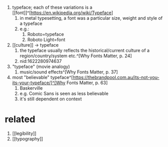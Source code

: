 1. typeface; each of these variations is a [[font]]^[https://en.wikipedia.org/wiki/Typeface]
	1. in metal typesetting, a font was a particular size, weight and style of a typeface
	2. e.g.:
		1. Roboto=typeface
		2. Roboto Light=font
2. [[culture]] → typeface
	1. the typeface usually reflects the historical/current culture of a region/country/system etc.^[Why Fonts Matter, p. 24]
	2. nid:1622280974637
3. "typeface" (movie analogy)
	1. music/sound effects^[Why Fonts Matter, p. 37]
4. most "believable" typeface^[https://thebrandpool.com.au/its-not-you-its-your-typeface/]^[Why Fonts Matter, p. 63]
	1. Baskerville
	2. e.g. Comic Sans is seen as less believable
	3. it's still dependent on context

# related
1. [[legibility]]
2. [[typography]]